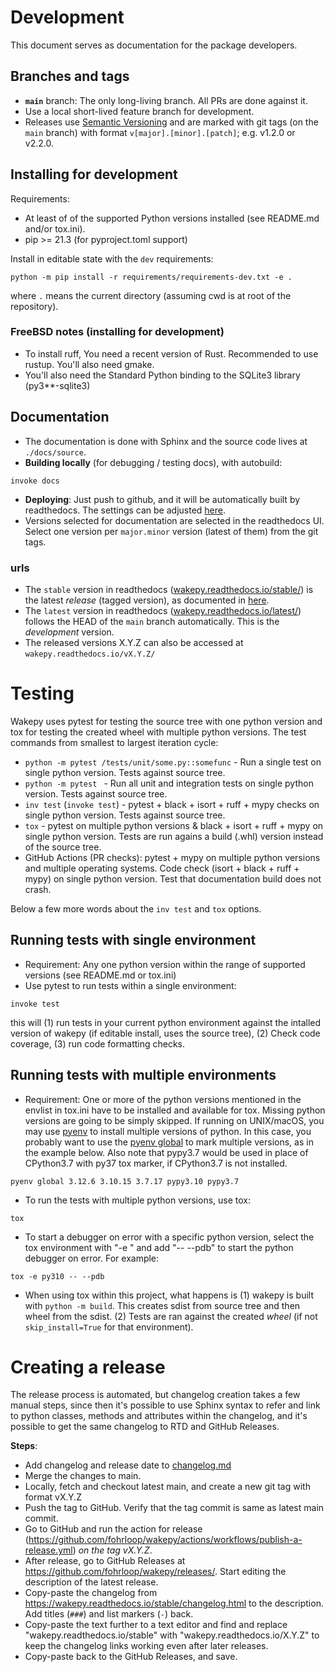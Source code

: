 # Development

This document serves as documentation for the package developers.

## Branches and tags

- **`main`** branch: The only long-living branch. All PRs are done against it.
- Use a local short-lived feature branch for development.
- Releases use [Semantic Versioning](https://semver.org/) and are marked with git tags (on the `main` branch) with format `v[major].[minor].[patch]`; e.g. v1.2.0 or v2.2.0.

## Installing for development

Requirements:
- At least of of the supported Python versions installed (see README.md and/or tox.ini).
- pip >= 21.3 (for pyproject.toml support)

Install in editable state with the `dev` requirements:
```
python -m pip install -r requirements/requirements-dev.txt -e .
```

where `.` means the current directory (assuming cwd is at root of the repository).

### FreeBSD notes (installing for development)

- To install ruff, You need a recent version of Rust. Recommended to use rustup. You'll also need gmake.
- You'll also need the Standard Python binding to the SQLite3 library (py3**-sqlite3)

## Documentation

- The documentation is done with Sphinx and the source code lives at
 `./docs/source`.
- **Building locally** (for debugging / testing docs), with autobuild:

```
invoke docs
```

- **Deploying**: Just push to github, and it will be automatically built by readthedocs. The settings can be adjusted [here](https://readthedocs.org/dashboard).
- Versions selected for documentation are selected in the readthedocs UI. Select one version per `major.minor` version (latest of them) from the git tags.

### urls
- The `stable` version in readthedocs ([wakepy.readthedocs.io/stable/](https://wakepy.readthedocs.io/stable/)) is the latest *release* (tagged version), as documented in [here](https://docs.readthedocs.io/en/stable/versions.html).
- The `latest` version in readthedocs ([wakepy.readthedocs.io/latest/](https://wakepy.readthedocs.io/latest/)) follows the HEAD of the `main` branch automatically. This is the *development* version.
- The released versions X.Y.Z can also be accessed at `wakepy.readthedocs.io/vX.Y.Z/`

# Testing

Wakepy uses pytest for testing the source tree with one python version and tox for testing the created wheel with multiple python versions. The test commands from smallest to largest iteration cycle:

- `python -m pytest /tests/unit/some.py::somefunc` - Run a single test on single python version. Tests against source tree.
- `python -m pytest ` - Run all unit and integration tests on single python version. Tests against source tree.
- `inv test` (`invoke test`) - pytest + black + isort + ruff + mypy checks on single python version. Tests against source tree.
- `tox` - pytest on multiple python versions & black + isort + ruff + mypy on single python version. Tests are run agains a build (.whl) version instead of the source tree.
- GitHub Actions (PR checks): pytest + mypy on multiple python versions and multiple operating systems. Code check (isort + black + ruff + mypy) on single python version. Test that documentation build does not crash.

Below a few more words about the `inv test` and `tox` options.

## Running tests with single environment

- Requirement: Any one python version within the range of supported versions (see README.md or tox.ini)
- Use pytest to run tests within a single environment:

```
invoke test
```
this will (1) run tests in your current python environment against the intalled version
of wakepy (if editable install, uses the source tree), (2) Check code coverage, (3)
run code formatting checks.


## Running tests with multiple environments

- Requirement:  One or more of the python versions mentioned in the envlist in tox.ini have to be installed and available for tox. Missing python versions are going to be simply skipped. If running on UNIX/macOS, you may use [pyenv](https://github.com/pyenv/pyenv) to install multiple versions of python. In this case, you probably want to use the [pyenv global](https://github.com/pyenv/pyenv/blob/master/COMMANDS.md#pyenv-global-advanced) to mark multiple versions, as in the example below. Also note that pypy3.7 would be used in place of CPython3.7 with py37 tox marker, if CPython3.7 is not installed.

```
pyenv global 3.12.6 3.10.15 3.7.17 pypy3.10 pypy3.7
```

- To run the tests with multiple python versions, use tox:

```
tox
```

- To start a debugger on error with a specific python version, select the tox environment with "-e <envname>" and add "-- --pdb" to start the python debugger on error. For example:

```
tox -e py310 -- --pdb
```

- When using tox within this project, what happens is (1) wakepy is built with `python -m build`. This creates sdist from source tree and then wheel from the sdist. (2) Tests are ran against the created *wheel* (if not `skip_install=True` for that environment).

# Creating a release

The release process is automated, but changelog creation takes a few manual steps, since then it's possible to use Sphinx syntax to refer and link to python classes, methods and attributes within the changelog, and it's possible to get the same changelog to RTD and GitHub Releases.

**Steps**:
- Add changelog and release date to [changelog.md](docs/source/changelog.md)
- Merge the changes to main.
- Locally, fetch and checkout latest main, and create a new git tag with format vX.Y.Z
- Push the tag to GitHub. Verify that the tag commit is same as latest main commit.
- Go to GitHub and run the action for release (https://github.com/fohrloop/wakepy/actions/workflows/publish-a-release.yml) *on the tag vX.Y.Z*.
- After release, go to GitHub Releases at https://github.com/fohrloop/wakepy/releases/. Start editing the description of the latest release.
- Copy-paste the changelog from https://wakepy.readthedocs.io/stable/changelog.html to the description. Add titles (`###`)  and list markers (`-`) back.
- Copy-paste the text further to a text editor and find and replace "wakepy.readthedocs.io/stable" with "wakepy.readthedocs.io/X.Y.Z" to keep the changelog links working even after later releases.
- Copy-paste back to the GitHub Releases, and save.